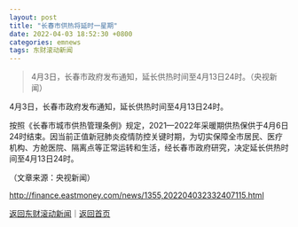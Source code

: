 ```yaml
---
layout: post
title: "长春市供热将延时一星期"
date: 2022-04-03 18:52:30 +0800
categories: emnews
tags: 东财滚动新闻
---
```

> 4月3日，长春市政府发布通知，延长供热时间至4月13日24时。（央视新闻）

<p>4月3日，长春市政府发布通知，延长供热时间至4月13日24时。</p>
 <p>按照《长春市城市供热管理条例》规定，2021—2022年采暖期供热保供于4月6日24时结束。因当前正值新冠肺炎疫情防控关键时期，为切实保障全市居民、医疗机构、方舱医院、隔离点等正常运转和生活，经长春市政府研究，决定延长供热时间至4月13日24时。</p><p class="em_media">（文章来源：央视新闻）</p>

<http://finance.eastmoney.com/news/1355,202204032332407115.html>

[返回东财滚动新闻](//finews.withounder.com/emnews/)｜[返回首页](//finews.withounder.com/)